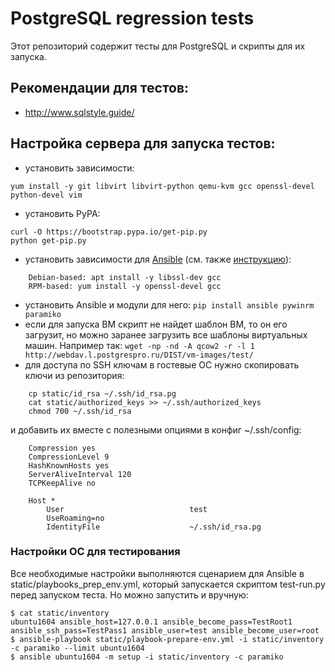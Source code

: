 # PostgreSQL regression tests

Этот репозиторий содержит тесты для PostgreSQL и скрипты для их запуска.

## Рекомендации для тестов:

- http://www.sqlstyle.guide/

## Настройка сервера для запуска тестов:

- установить зависимости:
```
yum install -y git libvirt libvirt-python qemu-kvm gcc openssl-devel python-devel vim
```
- установить PyPA:
```
curl -O https://bootstrap.pypa.io/get-pip.py
python get-pip.py
```
- установить зависимости для [Ansible](https://www.ansible.com/) (см. также
[инструкцию](http://docs.ansible.com/ansible/intro_installation.html)):
```
	Debian-based: apt install -y libssl-dev gcc
	RPM-based: yum install -y openssl-devel gcc
```
- установить Ansible и модули для него: ```pip install ansible pywinrm paramiko```
- если для запуска ВМ скрипт не найдет шаблон ВМ, то он его загрузит, но можно
заранее загрузить все шаблоны виртуальных машин. Например так: ```wget -np -nd
-A qcow2 -r -l 1 http://webdav.l.postgrespro.ru/DIST/vm-images/test/```
- для доступа по SSH ключам в гостевые ОС нужно скопировать ключи из репозитория:
```
	cp static/id_rsa ~/.ssh/id_rsa.pg
	cat static/authorized_keys >> ~/.ssh/authorized_keys
	chmod 700 ~/.ssh/id_rsa
```
и добавить их вместе с полезными опциями в конфиг ~/.ssh/config:
```
	Compression yes
	CompressionLevel 9
	HashKnownHosts yes
	ServerAliveInterval 120
	TCPKeepAlive no

	Host *
        User							test
        UseRoaming=no
        IdentityFile                    ~/.ssh/id_rsa.pg
```

### Настройки ОС для тестирования

Все необходимые настройки выполняются сценарием для Ansible в static/playbooks_prep_env.yml,
который запускается скриптом test-run.py перед запуском теста. Но можно запустить и вручную:
```
$ cat static/inventory
ubuntu1604 ansible_host=127.0.0.1 ansible_become_pass=TestRoot1 ansible_ssh_pass=TestPass1 ansible_user=test ansible_become_user=root
$ ansible-playbook static/playbook-prepare-env.yml -i static/inventory -c paramiko --limit ubuntu1604
$ ansible ubuntu1604 -m setup -i static/inventory -c paramiko
```
